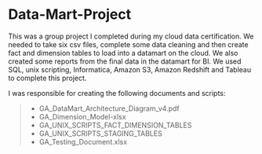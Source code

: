 # Data-Mart-Project
This was a group project I  completed during my cloud data certification. We needed to take six csv files, complete some data cleaning and then create fact and dimension tables to load into a datamart on the cloud. We also created some reports from the final data in the datamart for BI. We used SQL, unix scripting, Informatica, Amazon S3, Amazon Redshift and Tableau to complete this project. 

I was responsible for creating the following documents and scripts: <br>
> - GA_DataMart_Architecture_Diagram_v4.pdf <br>
> - GA_Dimension_Model-xlsx <br>
> - GA_UNIX_SCRIPTS_FACT_DIMENSION_TABLES <br>
> - GA_UNIX_SCRIPTS_STAGING_TABLES <br>
> - GA_Testing_Document.xlsx

